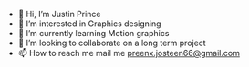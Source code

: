 - 👋 Hi, I’m Justin Prince 
- 👀 I’m interested in Graphics designing 
- 🌱 I’m currently learning Motion graphics 
- 💞️ I’m looking to collaborate on a long term project 
- 📫 How to reach me mail me preenx.josteen66@gmail.com

<!---
Jaex1/Jaex1 is a ✨ special ✨ repository because its `README.md` (this file) appears on your GitHub profile.
You can click the Preview link to take a look at your changes.
--->
